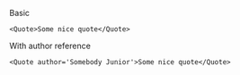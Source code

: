 Basic
```
<Quote>Some nice quote</Quote>
```

With author reference
```
<Quote author='Somebody Junior'>Some nice quote</Quote>
```